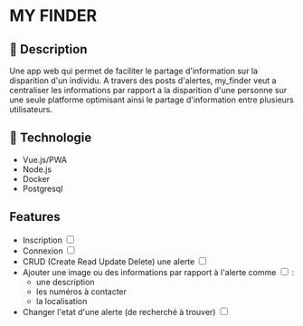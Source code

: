 # MY FINDER

## 📝 Description

Une app web qui permet de faciliter le partage d'information sur la disparition d'un individu. A travers des posts d'alertes, my_finder veut a centraliser les informations par rapport a la disparition d'une personne sur une seule platforme optimisant ainsi le partage d'information entre plusieurs utilisateurs.

## 🚀 Technologie

<ul>
    <li>Vue.js/PWA</li>
    <li>Node.js</li> 
    <li>Docker</li>
    <li>Postgresql</li>
</ul>

## Features

<ul>
    <li>Inscription <input type="checkbox"/></li>
    <li>Connexion <input type="checkbox"/></li>
    <li>CRUD (Create Read Update Delete) une alerte <input type="checkbox"/> </li>
    <li>Ajouter une image ou des informations par rapport à l'alerte comme <input type="checkbox"/> : <ul> <li>une description</li> <li>les numéros à contacter </li> <li>la localisation</li></ul>
    </li>
    <li>Changer l'etat d'une alerte (de recherché à trouver) <input type="checkbox"/></li> 
</ul>
